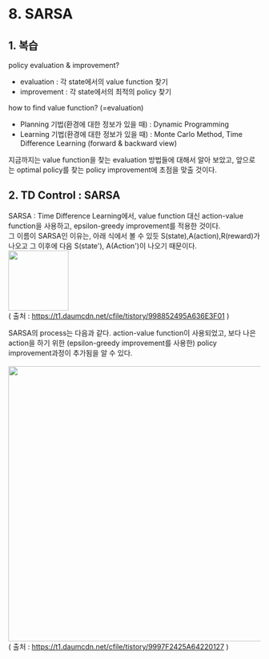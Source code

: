 # 8. SARSA
## 1. 복습
policy evaluation & improvement?
- evaluation : 각 state에서의 value function 찾기
- improvement : 각 state에서의 최적의 policy 찾기

how to find value function? (=evaluation)
- Planning 기법(환경에 대한 정보가 있을 때) : Dynamic Programming 
- Learning 기법(환경에 대한 정보가 있을 때) : Monte Carlo Method, Time Difference Learning (forward & backward view)

지금까지는 value function을 찾는 evaluation 방법들에 대해서 알아 보았고, 앞으로는 optimal policy를 찾는 policy improvement에 초점을 맞출 것이다.

## 2. TD Control : SARSA
SARSA : Time Difference Learning에서, value function 대신 action-value function을 사용하고, epsilon-greedy improvement를 적용한 것이다.
</br>
그 이름이 SARSA인 이유는, 아래 식에서 볼 수 있듯 S(state),A(action),R(reward)가 나오고 그 이후에 다음 S(state'), A(Action')이 나오기 때문이다. </br>
<img src="https://t1.daumcdn.net/cfile/tistory/998852495A636E3F01" width="120" /> </br>
( 출처 : https://t1.daumcdn.net/cfile/tistory/998852495A636E3F01 )

SARSA의 process는 다음과 같다. action-value function이 사용되었고, 보다 나은 action을 하기 위한 (epsilon-greedy improvement를 사용한) policy improvement과정이 추가됨을 알 수 있다. </br></br>
<img src="https://t1.daumcdn.net/cfile/tistory/9997F2425A64220127" width="550" /> </br>
( 출처 : https://t1.daumcdn.net/cfile/tistory/9997F2425A64220127 )
